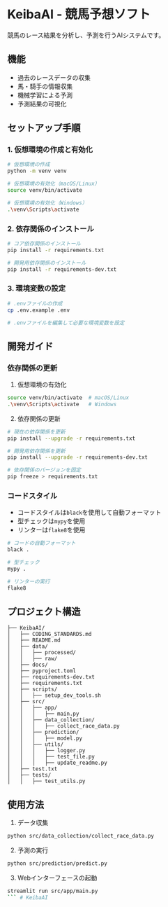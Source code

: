 # KeibaAI - 競馬予想ソフト

競馬のレース結果を分析し、予測を行うAIシステムです。

## 機能

- 過去のレースデータの収集
- 馬・騎手の情報収集
- 機械学習による予測
- 予測結果の可視化

## セットアップ手順

### 1. 仮想環境の作成と有効化

```bash
# 仮想環境の作成
python -m venv venv

# 仮想環境の有効化（macOS/Linux）
source venv/bin/activate

# 仮想環境の有効化（Windows）
.\venv\Scripts\activate
```

### 2. 依存関係のインストール

```bash
# コア依存関係のインストール
pip install -r requirements.txt

# 開発用依存関係のインストール
pip install -r requirements-dev.txt
```

### 3. 環境変数の設定

```bash
# .envファイルの作成
cp .env.example .env

# .envファイルを編集して必要な環境変数を設定
```

## 開発ガイド

### 依存関係の更新

1. 仮想環境の有効化
```bash
source venv/bin/activate  # macOS/Linux
.\venv\Scripts\activate   # Windows
```

2. 依存関係の更新
```bash
# 現在の依存関係を更新
pip install --upgrade -r requirements.txt

# 開発用依存関係を更新
pip install --upgrade -r requirements-dev.txt

# 依存関係のバージョンを固定
pip freeze > requirements.txt
```

### コードスタイル

- コードスタイルは`black`を使用して自動フォーマット
- 型チェックは`mypy`を使用
- リンターは`flake8`を使用

```bash
# コードの自動フォーマット
black .

# 型チェック
mypy .

# リンターの実行
flake8
```

## プロジェクト構造

```
├── KeibaAI/
│   ├── CODING_STANDARDS.md
│   ├── README.md
│   ├── data/
│   │   ├── processed/
│   │   ├── raw/
│   ├── docs/
│   ├── pyproject.toml
│   ├── requirements-dev.txt
│   ├── requirements.txt
│   ├── scripts/
│   │   ├── setup_dev_tools.sh
│   ├── src/
│   │   ├── app/
│   │   │   ├── main.py
│   │   ├── data_collection/
│   │   │   ├── collect_race_data.py
│   │   ├── prediction/
│   │   │   ├── model.py
│   │   ├── utils/
│   │   │   ├── logger.py
│   │   │   ├── test_file.py
│   │   │   ├── update_readme.py
│   ├── test.txt
│   ├── tests/
│   │   ├── test_utils.py
```

## 使用方法

1. データ収集
```bash
python src/data_collection/collect_race_data.py
```

2. 予測の実行
```bash
python src/prediction/predict.py
```

3. Webインターフェースの起動
```bash
streamlit run src/app/main.py
``` # KeibaAI
